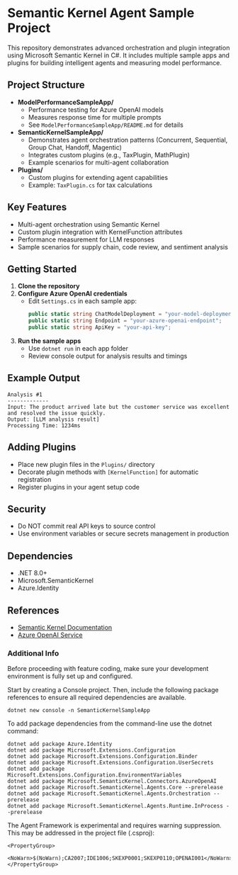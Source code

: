 # Semantic Kernel Agent Sample Project

This repository demonstrates advanced orchestration and plugin integration using Microsoft Semantic Kernel in C#. It includes multiple sample apps and plugins for building intelligent agents and measuring model performance.

## Project Structure

- **ModelPerformanceSampleApp/**
  - Performance testing for Azure OpenAI models
  - Measures response time for multiple prompts
  - See `ModelPerformanceSampleApp/README.md` for details
- **SemanticKernelSampleApp/**
  - Demonstrates agent orchestration patterns (Concurrent, Sequential, Group Chat, Handoff, Magentic)
  - Integrates custom plugins (e.g., TaxPlugin, MathPlugin)
  - Example scenarios for multi-agent collaboration
- **Plugins/**
  - Custom plugins for extending agent capabilities
  - Example: `TaxPlugin.cs` for tax calculations

## Key Features

- Multi-agent orchestration using Semantic Kernel
- Custom plugin integration with KernelFunction attributes
- Performance measurement for LLM responses
- Sample scenarios for supply chain, code review, and sentiment analysis

## Getting Started

1. **Clone the repository**
2. **Configure Azure OpenAI credentials**
   - Edit `Settings.cs` in each sample app:
     ```csharp
     public static string ChatModelDeployment = "your-model-deployment-name";
     public static string Endpoint = "your-azure-openai-endpoint";
     public static string ApiKey = "your-api-key";
     ```
3. **Run the sample apps**
   - Use `dotnet run` in each app folder
   - Review console output for analysis results and timings

## Example Output

```
Analysis #1
-------------
Input: The product arrived late but the customer service was excellent and resolved the issue quickly.
Output: [LLM analysis result]
Processing Time: 1234ms
```

## Adding Plugins

- Place new plugin files in the `Plugins/` directory
- Decorate plugin methods with `[KernelFunction]` for automatic registration
- Register plugins in your agent setup code

## Security

- Do NOT commit real API keys to source control
- Use environment variables or secure secrets management in production

## Dependencies

- .NET 8.0+
- Microsoft.SemanticKernel
- Azure.Identity

## References

- [Semantic Kernel Documentation](https://aka.ms/semantic-kernel)
- [Azure OpenAI Service](https://learn.microsoft.com/en-us/azure/cognitive-services/openai/)



### Additional Info
Before proceeding with feature coding, make sure your development environment is fully set up and configured.

Start by creating a Console project. Then, include the following package references to ensure all required dependencies are available.


`dotnet new console -n SemanticKernelSampleApp `


To add package dependencies from the command-line use the dotnet command:



```
dotnet add package Azure.Identity
dotnet add package Microsoft.Extensions.Configuration
dotnet add package Microsoft.Extensions.Configuration.Binder
dotnet add package Microsoft.Extensions.Configuration.UserSecrets
dotnet add package Microsoft.Extensions.Configuration.EnvironmentVariables
dotnet add package Microsoft.SemanticKernel.Connectors.AzureOpenAI
dotnet add package Microsoft.SemanticKernel.Agents.Core --prerelease
dotnet add package Microsoft.SemanticKernel.Agents.Orchestration --prerelease
dotnet add package Microsoft.SemanticKernel.Agents.Runtime.InProcess --prerelease
```


The Agent Framework is experimental and requires warning suppression. This may be addressed in the project file (.csproj):

``` 
<PropertyGroup>
   <NoWarn>$(NoWarn);CA2007;IDE1006;SKEXP0001;SKEXP0110;OPENAI001</NoWarn>
</PropertyGroup>
```

